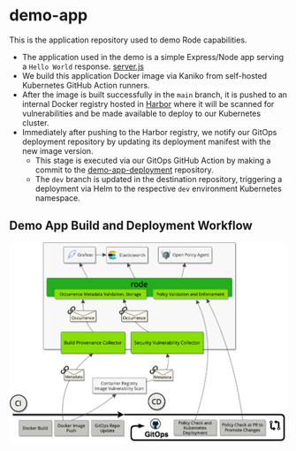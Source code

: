 # demo-app
This is the application repository used to demo Rode capabilities.
- The application used in the demo is a simple Express/Node app serving a `Hello World` response. [server.js](server.js)
- We build this application Docker image via Kaniko from self-hosted Kubernetes GitHub Action runners.
- After the image is built successfully in the `main` branch, it is pushed to an internal Docker registry hosted in [Harbor](https://goharbor.io/) where it will be scanned for vulnerabilities and be made available to deploy to our Kubernetes cluster.
- Immediately after pushing to the Harbor registry, we notify our GitOps deployment repository by updating its deployment manifest with the new image version.
  - This stage is executed via our GitOps GitHub Action by making a commit to the [demo-app-deployment]([https://](https://github.com/rode/demo-app-deployment)) repository.
  - The `dev` branch is updated in the destination repository, triggering a deployment via Helm to the respective `dev` environment Kubernetes namespace.

## Demo App Build and Deployment Workflow
![Demo App Workflow](resources/rode-demo-pipeline.png)
